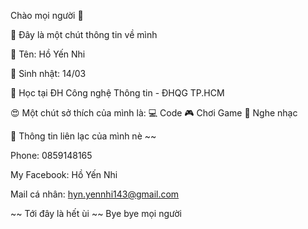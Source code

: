 Chào mọi người 👋

📝 Đây là một chút thông tin về mình

🧑 Tên: Hồ Yến Nhi

🎂 Sinh nhật: 14/03

💼 Học tại ĐH Công nghệ Thông tin - ĐHQG TP.HCM

😍 Một chút sở thích của mình là: 💻 Code 🎮 Chơi Game 🎵 Nghe nhạc


📱 Thông tin liên lạc của mình nè ~~

Phone: 0859148165

My Facebook: Hồ Yến Nhi

Mail cá nhân: hyn.yennhi143@gmail.com


~~ Tới đây là hết ùi ~~ Bye bye mọi người
